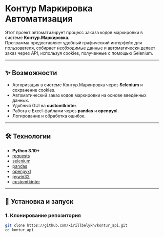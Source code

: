 # Контур Маркировка Автоматизация

Этот проект автоматизирует процесс заказа кодов маркировки в системе **Контур.Маркировка**.  
Программа предоставляет удобный графический интерфейс для пользователя, собирает необходимые данные и автоматически делает заказ через API, используя cookies, полученные с помощью Selenium.

---

## ✨ Возможности

- Авторизация в системе Контур.Маркировка через **Selenium** и сохранение cookies.
- Автоматический заказ кодов маркировки на основе введённых данных.
- Удобный GUI на **customtkinter**.
- Работа с Excel-файлами через **pandas** и **openpyxl**.
- Логирование и обработка ошибок.

---

## 🛠 Технологии

- **Python 3.10+**
- [requests](https://docs.python-requests.org/)
- [selenium](https://www.selenium.dev/)
- [pandas](https://pandas.pydata.org/)
- [openpyxl](https://openpyxl.readthedocs.io/)
- [pywin32](https://pypi.org/project/pywin32/)
- [customtkinter](https://github.com/TomSchimansky/CustomTkinter)

---

## 🚀 Установка и запуск

### 1. Клонирование репозитория
```bash
git clone https://github.com/kirillbelykh/kontur_api.git
cd kontur_api
```
